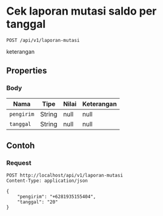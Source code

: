 # Cek laporan mutasi saldo per tanggal
```http
POST /api/v1/laporan-mutasi
```
keterangan
## Properties
### Body
Nama | Tipe | Nilai | Keterangan
--- | --- | --- | ---
<code>pengirim</code> | String | null | null
<code>tanggal</code> | String | null | null
## Contoh
### Request
```http
POST http://localhost/api/v1/laporan-mutasi
Content-Type: application/json

{
    "pengirim": "+6281935155404",
    "tanggal": "20"
}


```
